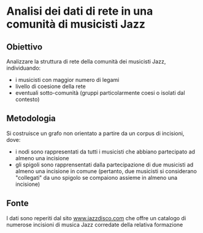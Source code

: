 # **Analisi dei dati di rete in una comunità di musicisti Jazz**

## Obiettivo

Analizzare la struttura di rete della comunità dei musicisti Jazz, individuando:
* i musicisti con maggior numero di legami
* livello di coesione della rete
* eventuali sotto-comunità (gruppi particolarmente coesi o isolati dal contesto)

## Metodologia
Si costruisce un grafo non orientato a partire da un corpus di incisioni, dove:
* i nodi sono rappresentati da tutti i musicisti che abbiano partecipato ad almeno una incisione
* gli spigoli sono rapprensentati dalla partecipazione di due musicisti ad almeno una incisione in comune (pertanto, due musicisti si considerano "collegati" da uno spigolo se compaiono assieme in almeno una incisione)

## Fonte
I dati sono reperiti dal sito www.jazzdisco.com che offre un catalogo di numerose incisioni di musica Jazz corredate della relativa formazione
